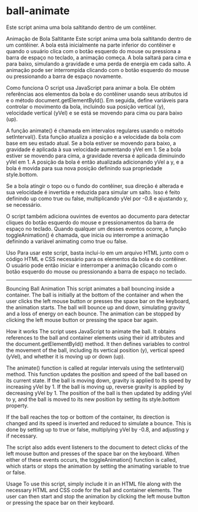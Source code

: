 # ball-animate
Este script anima uma bola saltitando dentro de um contêiner.

Animação de Bola Saltitante
Este script anima uma bola saltitando dentro de um contêiner. A bola está inicialmente na parte inferior do contêiner e quando o usuário clica com o botão esquerdo do mouse ou pressiona a barra de espaço no teclado, a animação começa. A bola saltará para cima e para baixo, simulando a gravidade e uma perda de energia em cada salto. A animação pode ser interrompida clicando com o botão esquerdo do mouse ou pressionando a barra de espaço novamente.

Como funciona
O script usa JavaScript para animar a bola. Ele obtém referências aos elementos da bola e do contêiner usando seus atributos id e o método document.getElementById(). Em seguida, define variáveis para controlar o movimento da bola, incluindo sua posição vertical (y), velocidade vertical (yVel) e se está se movendo para cima ou para baixo (up).

A função animate() é chamada em intervalos regulares usando o método setInterval(). Esta função atualiza a posição e a velocidade da bola com base em seu estado atual. Se a bola estiver se movendo para baixo, a gravidade é aplicada à sua velocidade aumentando yVel em 1. Se a bola estiver se movendo para cima, a gravidade reversa é aplicada diminuindo yVel em 1. A posição da bola é então atualizada adicionando yVel a y, e a bola é movida para sua nova posição definindo sua propriedade style.bottom.

Se a bola atingir o topo ou o fundo do contêiner, sua direção é alterada e sua velocidade é invertida e reduzida para simular um salto. Isso é feito definindo up como true ou false, multiplicando yVel por -0.8 e ajustando y, se necessário.

O script também adiciona ouvintes de eventos ao documento para detectar cliques do botão esquerdo do mouse e pressionamentos da barra de espaço no teclado. Quando qualquer um desses eventos ocorre, a função toggleAnimation() é chamada, que inicia ou interrompe a animação definindo a variável animating como true ou false.

Uso
Para usar este script, basta incluí-lo em um arquivo HTML junto com o código HTML e CSS necessário para os elementos da bola e do contêiner. O usuário pode então iniciar e interromper a animação clicando com o botão esquerdo do mouse ou pressionando a barra de espaço no teclado.

------------------------------------------------------------------------------------------------

Bouncing Ball Animation
This script animates a ball bouncing inside a container. The ball is initially at the bottom of the container and when the user clicks the left mouse button or presses the space bar on the keyboard, the animation starts. The ball will bounce up and down, simulating gravity and a loss of energy on each bounce. The animation can be stopped by clicking the left mouse button or pressing the space bar again.

How it works
The script uses JavaScript to animate the ball. It obtains references to the ball and container elements using their id attributes and the document.getElementById() method. It then defines variables to control the movement of the ball, including its vertical position (y), vertical speed (yVel), and whether it is moving up or down (up).

The animate() function is called at regular intervals using the setInterval() method. This function updates the position and speed of the ball based on its current state. If the ball is moving down, gravity is applied to its speed by increasing yVel by 1. If the ball is moving up, reverse gravity is applied by decreasing yVel by 1. The position of the ball is then updated by adding yVel to y, and the ball is moved to its new position by setting its style.bottom property.

If the ball reaches the top or bottom of the container, its direction is changed and its speed is inverted and reduced to simulate a bounce. This is done by setting up to true or false, multiplying yVel by -0.8, and adjusting y if necessary.

The script also adds event listeners to the document to detect clicks of the left mouse button and presses of the space bar on the keyboard. When either of these events occurs, the toggleAnimation() function is called, which starts or stops the animation by setting the animating variable to true or false.

Usage
To use this script, simply include it in an HTML file along with the necessary HTML and CSS code for the ball and container elements. The user can then start and stop the animation by clicking the left mouse button or pressing the space bar on their keyboard.
